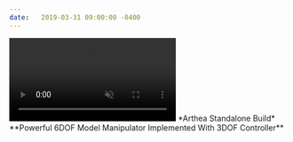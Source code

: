 ```yaml
---
date:   2019-03-31 09:00:00 -0400
---
```


<video autoplay loop muted playsinline size="#half">
    <source src="..\assets\videos\projects\arthea_go.mp4" type="video/mp4">
</video>
*Arthea Standalone Build*
**Powerful 6DOF Model Manipulator Implemented With 3DOF Controller**
